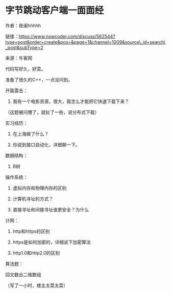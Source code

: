 # 字节跳动客户端一面面经

作者：夜阑hhhhh

链接：https://www.nowcoder.com/discuss/562544?type=post&order=create&pos=&page=1&channel=1009&source\_id=search\_post&subType=2

来源：牛客网



代码写好久，好菜。

准备了很久的C++，一点没问到。

开篇雷击：

1. 我有一个电影资源，很大，我怎么才能把它快速下载下来？

（这题被问懵了，就扯了一些，说分布式下载）



实习经历：

1. 在上海做了什么？

2. 你说到接口自动化，详细聊一下。



数据结构：

1. B树



操作系统：

1. 虚拟内存和物理内存的区别

2. 计算机寻址的方式？

3. 直接寻址和间接寻址谁更安全？为什么



计网：

1. http和https的区别

2. https是如何加密的，详细说下加密算法

3. http1.0和http2.0的区别



算法题：

回文数出二维数组

（写了一小时，楼主太菜太菜）

